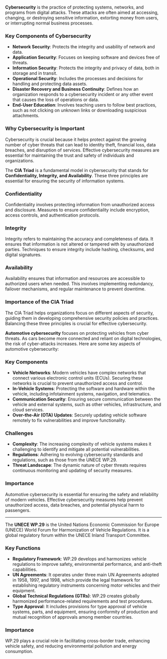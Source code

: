 **Cybersecurity** is the practice of protecting systems, networks, and 
programs from digital attacks. These attacks are often aimed at accessing, 
changing, or destroying sensitive information, extorting money from users, or interrupting normal business processes.

### Key Components of Cybersecurity
- **Network Security**: Protects the integrity and usability of network and data.
- **Application Security**: Focuses on keeping software and devices free of threats.
- **Information Security**: Protects the integrity and privacy of data, both in storage and in transit.
- **Operational Security**: Includes the processes and decisions for handling and protecting data assets.
- **Disaster Recovery and Business Continuity**: Defines how an organization responds to a 
cybersecurity incident or any other event that causes the loss of operations or data.
- **End-User Education**: Involves teaching users to follow best practices, such 
as not clicking on unknown links or downloading suspicious attachments.

### Why Cybersecurity is Important
Cybersecurity is crucial because it helps protect against the growing number of 
cyber threats that can lead to identity theft, financial loss, data breaches, and disruption of services. 
Effective cybersecurity measures are essential for maintaining the trust and safety of individuals and organizations.

The **CIA Triad** is a fundamental model in cybersecurity that stands for 
**Confidentiality, Integrity, and Availability**. 
These three principles are essential for ensuring the security of information systems.

### Confidentiality
Confidentiality involves protecting information from unauthorized access and disclosure.
Measures to ensure confidentiality include encryption, access controls, and authentication protocols.

### Integrity
Integrity refers to maintaining the accuracy and completeness of data. It ensures that information
is not altered or tampered with by unauthorized parties. Techniques to ensure integrity 
include hashing, checksums, and digital signatures.

### Availability
Availability ensures that information and resources are accessible to authorized 
users when needed. This involves implementing redundancy, 
failover mechanisms, and regular maintenance to prevent downtime.

### Importance of the CIA Triad
The CIA Triad helps organizations focus on different aspects of security, 
guiding them in developing comprehensive security policies and practices. 
Balancing these three principles is crucial for effective cybersecurity.

**Automotive cybersecurity** focuses on protecting vehicles from cyber threats. 
As cars become more connected and reliant on digital technologies, 
the risk of cyber-attacks increases. Here are some key aspects of automotive cybersecurity:

### Key Components
- **Vehicle Networks**: Modern vehicles have complex networks that connect various electronic control units (ECUs). 
  Securing these networks is crucial to prevent unauthorized access and control.
- **In-Vehicle Systems**: Protecting the software and hardware within the vehicle, including 
  infotainment systems, navigation, and telematics.
- **Communication Security**: Ensuring secure communication between the vehicle and external systems, 
  such as other vehicles, infrastructure, and cloud services.
- **Over-the-Air (OTA) Updates**: Securely updating vehicle software remotely to fix 
  vulnerabilities and improve functionality.

### Challenges
- **Complexity**: The increasing complexity of vehicle systems makes it challenging to identify 
  and mitigate all potential vulnerabilities.
- **Regulations**: Adhering to evolving cybersecurity standards and regulations, such as those from the UNECE WP.29.
- **Threat Landscape**: The dynamic nature of cyber threats requires continuous monitoring and updating of security measures.

### Importance
Automotive cybersecurity is essential for ensuring the safety and reliability of modern vehicles.
Effective cybersecurity measures help prevent unauthorized access, data breaches, and potential physical 
harm to passengers.

---

The **UNECE WP.29** is the United Nations Economic Commission for Europe (UNECE) World Forum for Harmonization of 
Vehicle Regulations. It is a global regulatory forum within the UNECE Inland Transport Committee.

### Key Functions
- **Regulatory Framework**: WP.29 develops and harmonizes vehicle regulations to improve safety, environmental 
  performance, and anti-theft capabilities.
- **UN Agreements**: It operates under three main UN Agreements adopted in 1958, 1997, and 1998, 
  which provide the legal framework for establishing regulatory instruments concerning motor vehicles and their equipment.
- **Global Technical Regulations (GTRs)**: WP.29 creates globally harmonized performance-related requirements and test procedures.
- **Type Approval**: It includes provisions for type approval of vehicle systems, parts, and equipment, ensuring conformity of
  production and mutual recognition of approvals among member countries.

### Importance
WP.29 plays a crucial role in facilitating cross-border trade, enhancing vehicle safety, and reducing environmental pollution and energy consumption.

